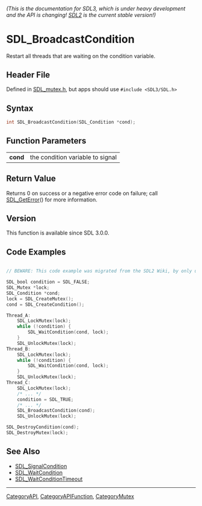 ###### (This is the documentation for SDL3, which is under heavy development and the API is changing! [SDL2](https://wiki.libsdl.org/SDL2/) is the current stable version!)
# SDL_BroadcastCondition

Restart all threads that are waiting on the condition variable.

## Header File

Defined in [SDL_mutex.h](https://github.com/libsdl-org/SDL/blob/main/include/SDL3/SDL_mutex.h), but apps should use `#include <SDL3/SDL.h>`

## Syntax

```c
int SDL_BroadcastCondition(SDL_Condition *cond);

```

## Function Parameters

|              |                                  |
| ------------ | -------------------------------- |
| **cond**     | the condition variable to signal |

## Return Value

Returns 0 on success or a negative error code on failure; call
[SDL_GetError](SDL_GetError)() for more information.

## Version

This function is available since SDL 3.0.0.

## Code Examples

```c

// BEWARE: This code example was migrated from the SDL2 Wiki, by only updating the names.

SDL_bool condition = SDL_FALSE;
SDL_Mutex *lock;
SDL_Condition *cond;
lock = SDL_CreateMutex();
cond = SDL_CreateCondition();

Thread_A:
    SDL_LockMutex(lock);
    while (!condition) {
        SDL_WaitCondition(cond, lock);
    }
    SDL_UnlockMutex(lock);
Thread_B:
    SDL_LockMutex(lock);
    while (!condition) {
        SDL_WaitCondition(cond, lock);
    }
    SDL_UnlockMutex(lock);
Thread_C:
    SDL_LockMutex(lock);
    /* ... */
    condition = SDL_TRUE;
    /* ... */
    SDL_BroadcastCondition(cond);
    SDL_UnlockMutex(lock);

SDL_DestroyCondition(cond);
SDL_DestroyMutex(lock);
```

## See Also

* [SDL_SignalCondition](SDL_SignalCondition)
* [SDL_WaitCondition](SDL_WaitCondition)
* [SDL_WaitConditionTimeout](SDL_WaitConditionTimeout)

----
[CategoryAPI](CategoryAPI), [CategoryAPIFunction](CategoryAPIFunction), [CategoryMutex](CategoryMutex)


